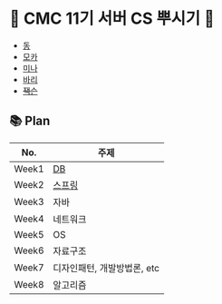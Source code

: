 # 🌳 CMC 11기 서버 CS 뿌시기 🌳

- [동](https://github.com/ruthetum)
- [모카](https://github.com/jemlog)
- [미나](https://github.com/minaamim)
- [바리](https://github.com/suyeoniii)
- ~~[잭슨](https://github.com/JunHo-YH)~~

## 📚 Plan
|No.| 주제                |
|------|-------------------|
|Week1| [DB](./db)        |
|Week2| [스프링](./spring)   |
|Week3| 자바                |
|Week4| 네트워크              |
|Week5| OS                |
|Week6| 자료구조              |
|Week7| 디자인패턴, 개발방법론, etc |
|Week8| 알고리즘              |
